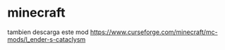 # minecraft

tambien descarga este mod https://www.curseforge.com/minecraft/mc-mods/l_ender-s-cataclysm
